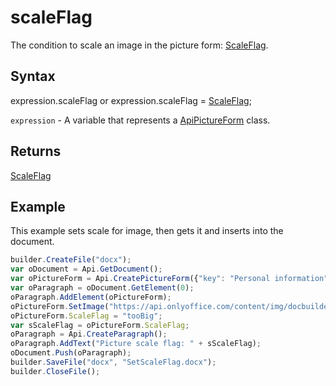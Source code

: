 # scaleFlag

The condition to scale an image in the picture form: [ScaleFlag](../../../Enumerations/ScaleFlag.md).

## Syntax

expression.scaleFlag or expression.scaleFlag = [ScaleFlag](../../../Enumerations/ScaleFlag.md);

`expression` - A variable that represents a [ApiPictureForm](../ApiPictureForm.md) class.

## Returns

[ScaleFlag](../../../Enumerations/ScaleFlag.md)

## Example

This example sets scale for image, then gets it and inserts into the document.

```javascript
builder.CreateFile("docx");
var oDocument = Api.GetDocument();
var oPictureForm = Api.CreatePictureForm({"key": "Personal information", "tip": "Upload your photo", "required": true, "placeholder": "Photo", "lockAspectRatio": true, "respectBorders": false, "shiftX": 50, "shiftY": 50});
var oParagraph = oDocument.GetElement(0);
oParagraph.AddElement(oPictureForm);
oPictureForm.SetImage("https://api.onlyoffice.com/content/img/docbuilder/examples/user-profile.png");
oPictureForm.ScaleFlag = "tooBig";
var sScaleFlag = oPictureForm.ScaleFlag;
oParagraph = Api.CreateParagraph();
oParagraph.AddText("Picture scale flag: " + sScaleFlag);
oDocument.Push(oParagraph);
builder.SaveFile("docx", "SetScaleFlag.docx");
builder.CloseFile();
```